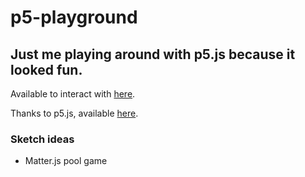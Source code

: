 # p5-playground
## Just me playing around with p5.js because it looked fun.
Available to interact with [here](https://p5playground.herokuapp.com/).

Thanks to p5.js, available [here](https://p5js.org/).

### Sketch ideas
- Matter.js pool game
